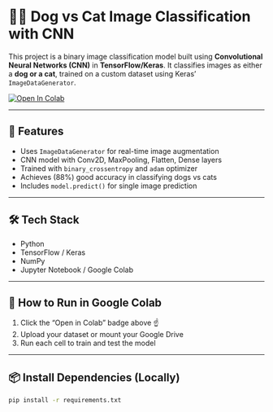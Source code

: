 # 🐶🐱 Dog vs Cat Image Classification with CNN

This project is a binary image classification model built using **Convolutional Neural Networks (CNN)** in **TensorFlow/Keras**. It classifies images as either a **dog or a cat**, trained on a custom dataset using Keras’ `ImageDataGenerator`.

[![Open In Colab](https://colab.research.google.com/assets/colab-badge.svg)](https://colab.research.google.com/drive/18DD-u0XGjWjL_OFoJmQzfE-4eoW1iBt0?usp=sharing)

---

## 🚀 Features

- Uses `ImageDataGenerator` for real-time image augmentation
- CNN model with Conv2D, MaxPooling, Flatten, Dense layers
- Trained with `binary_crossentropy` and `adam` optimizer
- Achieves (88%) good accuracy in classifying dogs vs cats
- Includes `model.predict()` for single image prediction

---

## 🛠️ Tech Stack

- Python
- TensorFlow / Keras
- NumPy
- Jupyter Notebook / Google Colab

---

## 🧪 How to Run in Google Colab

1. Click the “Open in Colab” badge above ☝️
2. Upload your dataset or mount your Google Drive
3. Run each cell to train and test the model

---

## 📦 Install Dependencies (Locally)

```bash
pip install -r requirements.txt



